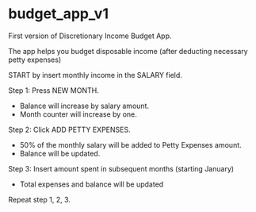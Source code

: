# budget_app_v1
First version of Discretionary Income Budget App.

The app helps you budget disposable income (after deducting necessary petty expenses)

START by insert monthly income in the SALARY field.

Step 1: Press NEW MONTH.
* Balance will increase by salary amount.
* Month counter will increase by one.

Step 2: Click ADD PETTY EXPENSES.
* 50% of the monthly salary will be added to Petty Expenses amount.
* Balance will be updated.

Step 3: Insert amount spent in subsequent months (starting January)
* Total expenses and balance will be updated

Repeat step 1, 2, 3.
